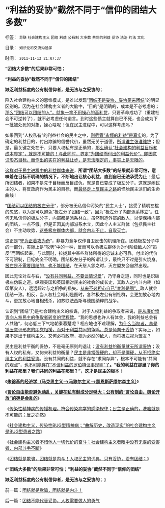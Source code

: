 # “利益的妥协”截然不同于“信仰的团结大多数”

标签： `苏联` `社会建构主义` `团结` `利益` `公有制` `大多数` `共同的利益` `妥协` `法治` `约法` `文化` 

目录： `知识论和交流沟通学`

时间： `2011-11-13 21:07:37`

**“团结大多数”的后果非常可怕**；

**“利益的妥协”截然不同于“信仰的团结”**

**缺乏利益标度的公有制信仰者，是无法与之妥协的**；

陷入社会建构主义的思维模式，是难以发现“[团结不是妥协，妥协带来团结](../../../2010/11/11/为什么到处都宣扬“普世的价值观”.md)”的明显区别的。因为在社会建构主义者的大脑中，“目的”是明确的，成本是不必考虑的；[那么“团结可以团结的人”，就象一笔不用操心的高利贷](../../../2010/8/28/马克思主义阶级学和阶级斗争的科学研究集.md)，只要革命成功了（重建社会不可逆转了），就不必考虑任何诺言。到时这些债主就算自已不死，也会成为下一批被处死的对象，操心啥呢！但在民主进程中，可以这样考虑吗？

如果回到“人权私有”的利益社会的民主之中，[则尽管“永恒的利益”是真实](http://darthvad.blog.163.com/blog/static/53399470201061493946107/)的，为了确定的利益目的，付出欺骗的信誉代价，虽然无关于道德，[所谓谁主张谁维护](../../../2009/9/3/谁主张谁维护，妥协是实力平衡的结果.md)；但是，最关键之处在于，只要人权私有是正确的，[那么确认“社会建构的利益目标和成本界定”，就是不可能的！与此同时，界定“为团结而付出的利益代价”，即因意识形态目标，而作出的实在的利益让步，是无法限定的，事实上是无限的](../../../2009/9/3/谁主张谁维护，妥协是实力平衡的结果.md)。

[这样对于民主进程中的利益群体来说](http://hi.baidu.com/darthchn/blog/item/b6342def00e086242cf5340b.html)，**所谓“团结大多数”的结果就非常可怕，意味着在目标不明确的情况下，不断地出让核心利益，直到自已无法承受为止**！最后所团结者，如果不是先于目标而反目成仇，就是自已变成了极左分子。这就是闹民主的人，将反政府作为民主的目标，而[最终走上反民主之路](http://darthvad.blog.sohu.com/157238808.html)的怪胎民主派们的生命曲线！

“[团结可以团结的极左分子](../../../2010/8/16/中国文化不缺“骂街”的英雄.md)”，部分被无私信仰污染的“民主人士”，接受了精明左棍的忽悠，以为是可以避免“极左分子团结一致”，因为“极左分子内部派系林立”。任何无私信仰的极左分子，内部都是派系林立，虽然制造外部的敌人，以便保持内部的团结，一点不假。但是正因其内部派系木立，因此个人主义群体（包括民主社会）不主动攻势，[这些极左群体内部，就会内斗不止，自取灭亡](http://darthvad.blog.sohu.com/157238808.html)。

这正是“[守为正着攻为奇](../../../2010/3/10/军人牺牲是无私吗？.md)”，非暴力竞争仅作自卫反击的机理所在。团结极左分子中的一部分，实际上是“攻势”中的一种，反而可以令极左群体为对付阶级敌人的“策反”而团结起来。与此同时，拉拢其中某些群体所得的忠诚未必可靠，付出的代价不可限制，目标完全不明确，团结极左分子的所谓让步，最终只不过是引火烧身。[极左是不需要团结的，也不能团结](../../../2011/7/19/不敢扣帽子的人，不会是民主人.md)，在天怒人怨之时，灭左盟友会自然出现。

因此无论对左与右，“[没有共同利益，不要谈情说爱](../../../2010/7/29/没有共同利益，请不要急忙以身相许！.md)”，乃守身之道，同时也是识破极左伪装之道。纵观美国和英国相对民主的社会的成长史，其敌人之内斗内耗（如印第安人），远远超过与之相争的损失。[从来不必担心自已“唯利是图”，](../../../2010/6/25/唯利是图就不可能是意识形态.md)敌人就会团结一致。相反，当人权社会唯利是图时，各种极左公有制社群，会更加放心地内斗，更加放心地自相残杀，如苏联法西斯与德国纳粹的战争。

认识到“团结”乃是社会建构主义的权谋，对于人权利益的争取者来说，[是从廉价愤青向人权民主的争取者转变的里程碑](../../../2009/10/12/本人从廉价愤青升级的两个转折点.md)。“我的思想也许人有体会，我的利益总会有人共随”，何必低三下气地朝秦暮楚呢？相应地也不难理解，[为什么当权者，总是镇压意识形态的朋党相援，而对于利益共同的争鸣，总是倾向于妥协](../../../2011/7/19/不敢扣帽子的人，不会是民主人.md)？实际上，如果不是出于建构主义。又何必将政府，视为必然的敌人，而将极左视为盟友？

民主是利益平衡的妥协，不是毫无原则的退让；[没有利益的衡量就无所谓妥协](../../../2010/2/23/推介利益，不要推介哲学.md)；没有人权的私有，又何来利益的衡量？[民主是非常强硬的，却不是僵硬，从不拒绝实用主义的利益妥协](../../../2010/12/9/民主并不软弱，民主极其强硬！.md)。没有共同的利益，就不存在“求同存异”，根本不可能有“共同的观点”，[也不可能存在“不谈利益的罗伯特议事规则”了](../../../2010/6/28/《罗伯特议事规则》道德守则吗？.md)**。“我的利益在那里？你的利益在那里？我们共同的利益在那里？”，这才是民主的根本**！

《[**朱镕基的经济学（马克思主义——>马歇尔主义——>凯恩斯萨缪尔森主义）**](http://darthvad.blog.163.com/blog/static/5339947020111028459167/)》

《[**言论自由能否避免动乱，关键在私有制成分足够大；公有制的“言论自由，舆论开放”的确是会乱的**](http://darthvad.blog.163.com/blog/static/53399470201110211210165/)》

《[传染性精神病的传播机理，符合传染病学的感染规律；民主是正确的，洗脑就是不可能的；反之亦然](../../../2011/11/8/民主是正确的，洗脑就是不可能的.md)》

《[社会建构主义，传染性BUG型精神病；“曲解历史，改造现实”的社会建构主义是BUG型患者之路](../../../2011/11/2/传染性BUG型精神病.md)》

《[社会建构主义者不惜他人一切代价的奋斗；社会建构主义者眼中没有无辜的受害者，内部斗争不断](../../../2011/11/2/不惜他人一切代价的无私奋斗.md)》

《[团结就是欺骗，团结就是内斗！人权民主的词典，只有妥协，没有团结；](../../../2011/11/13/团结就是欺骗，团结就是内斗！.md)》

《**“团结大多数”的后果非常可怕**；**“利益的妥协”截然不同于“信仰的团结”**

**缺乏利益标度的公有制信仰者，是无法与之妥协的**；》



前一篇：[团结就是欺骗，团结就是内斗！](../../../2011/11/13/团结就是欺骗，团结就是内斗！.md)

后一篇：[团结不能代替妥协，人权需要做人的勇气](../../../2011/11/13/团结不能代替妥协，人权需要做人的勇气.md)